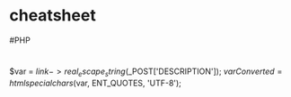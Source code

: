 # cheatsheet
#PHP
#
$var = $link->real_escape_string($_POST['DESCRIPTION']);
$varConverted = htmlspecialchars($var, ENT_QUOTES, 'UTF-8');
#
